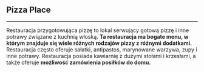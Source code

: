 ## Pizza Place
---------------

Restauracja przygotowująca pizzę to lokal serwujący gotową pizzę i inne potrawy związane z kuchnią włoską. 
**Ta restauracja ma bogate menu, w którym znajduje się wiele różnych rodzajów pizzy z różnymi dodatkami.** 
Restauracja często oferuje sałatki, antipastos, marynowane warzywa, zupy i inne potrawy. 
Restauracja posiada kawiarnię z dużymi stołami i krzesłami, a także oferuje **możliwość zamówienia posiłków do domu.**


